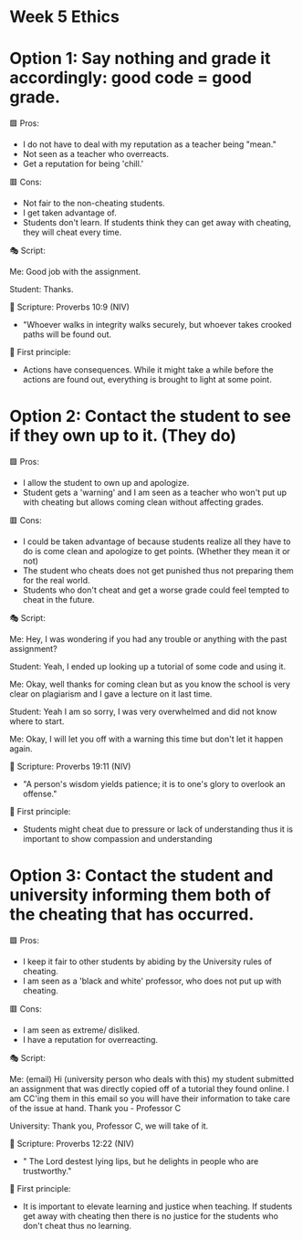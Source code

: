 # Week 5 Ethics

# Option 1: Say nothing and grade it accordingly: good code = good grade. 
🟩 Pros:
- I do not have to deal with my reputation as a teacher being "mean." 
- Not seen as a teacher who overreacts. 
- Get a reputation for being 'chill.'


🟥 Cons:
- Not fair to the non-cheating students. 
- I get taken advantage of.
- Students don't learn. If students think they can get away with cheating, they will cheat every time. 


🎭 Script: 

Me: Good job with the assignment.

Student: Thanks.


📖 Scripture: Proverbs 10:9 (NIV)
- "Whoever walks in integrity walks securely, but whoever takes crooked paths will be found out. 

🤔 First principle: 
- Actions have consequences. While it might take a while before the actions are found out, everything is brought to light at some point. 

# Option 2: Contact the student to see if they own up to it. (They do)
🟩 Pros: 
- I allow the student to own up and apologize. 
- Student gets a 'warning' and I am seen as a teacher who won't put up with cheating but allows coming clean without affecting grades.


🟥 Cons:
- I could be taken advantage of because students realize all they have to do is come clean and apologize to get points. (Whether they mean it or not)
- The student who cheats does not get punished thus not preparing them for the real world. 
- Students who don't cheat and get a worse grade could feel tempted to cheat in the future.

🎭 Script:

Me: Hey, I was wondering if you had any trouble or anything with the past assignment?

Student: Yeah, I ended up looking up a tutorial of some code and using it. 

Me: Okay, well thanks for coming clean but as you know the school is very clear on plagiarism and I gave a lecture on it last time.

Student: Yeah I am so sorry, I was very overwhelmed and did not know where to start.

Me: Okay, I will let you off with a warning this time but don't let it happen again. 


📖 Scripture: Proverbs 19:11  (NIV)
- "A person's wisdom yields patience; it is to one's glory to overlook an offense."

🤔 First principle:
- Students might cheat due to pressure or lack of understanding thus it is important to show compassion and understanding

# Option 3: Contact the student and university informing them both of the cheating that has occurred. 
🟩 Pros:
- I keep it fair to other students by abiding by the University rules of cheating. 
- I am seen as a 'black and white' professor, who does not put up with cheating.


🟥 Cons:
- I am seen as extreme/ disliked.
- I have a reputation for overreacting. 

🎭 Script:

Me: (email) Hi (university person who deals with this) my student submitted an assignment that was directly copied off of a tutorial they found online. I am CC'ing them in this email so you will have their information to take care of the issue at hand. Thank you - Professor C

University: Thank you, Professor C, we will take of it. 

 

📖 Scripture: Proverbs 12:22 (NIV)
- " The Lord destest lying lips, but he delights in people who are trustworthy."


🤔 First principle:
- It is important to elevate learning and justice when teaching. If students get away with cheating then there is no justice for the students who don't cheat thus no learning. 


